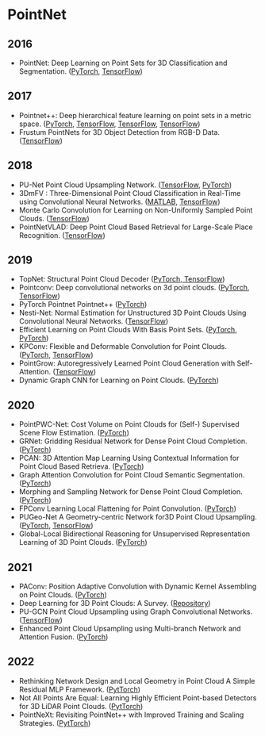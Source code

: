 # PointNet

## 2016
* PointNet: Deep Learning on Point Sets for 3D Classification and Segmentation. ([PyTorch](https://github.com/fxia22/pointnet.PyTorch), [TensorFlow](https://github.com/DylanWusee/pointnet))


## 2017
* Pointnet++: Deep hierarchical feature learning on point sets in a metric space. ([PyTorch](https://github.com/erikwijmans/Pointnet2_PyTorch), [TensorFlow](https://github.com/charlesq34/pointnet2), [TensorFlow](https://github.com/isl-org/Open3D-PointNet2-Semantic3D), [TensorFlow](https://github.com/DylanWusee/pointnet_conv))
* Frustum PointNets for 3D Object Detection from RGB-D Data. ([TensorFlow](https://github.com/charlesq34/frustum-pointnets))


## 2018
* PU-Net Point Cloud Upsampling Network. ([TensorFlow](https://github.com/yulequan/PU-Net), [PyTorch](https://github.com/lyqun/PU-Net_PyTorch))
* 3DmFV : Three-Dimensional Point Cloud Classification in Real-Time using Convolutional Neural Networks. ([MATLAB](https://github.com/sitzikbs/3DmFV-Net-MATLAB), [TensorFlow](https://github.com/sitzikbs/3DmFV-Net))
* Monte Carlo Convolution for Learning on Non-Uniformly Sampled Point Clouds. ([TensorFlow](https://github.com/viscom-ulm/MCCNN))
* PointNetVLAD: Deep Point Cloud Based Retrieval for Large-Scale Place Recognition. ([TensorFlow](https://github.com/mikacuy/pointnetvlad))


## 2019
* TopNet: Structural Point Cloud Decoder ([PyTorch, TensorFlow](https://github.com/lynetcha/completion3d))
* Pointconv: Deep convolutional networks on 3d point clouds. ([PyTorch](https://github.com/DylanWusee/pointconv_PyTorch), [TensorFlow](https://github.com/DylanWusee/pointconv))
* PyTorch Pointnet Pointnet++ ([PyTorch](https://github.com/yanx27/Pointnet_Pointnet2_PyTorch))
* Nesti-Net: Normal Estimation for Unstructured 3D Point Clouds Using Convolutional Neural Networks. ([TensorFlow](https://github.com/sitzikbs/Nesti-Net))
* Efficient Learning on Point Clouds With Basis Point Sets. ([PyTorch](https://github.com/sergeyprokudin/bps), [PyTorch](https://github.com/otaheri/bps_torch))
* KPConv: Flexible and Deformable Convolution for Point Clouds. ([PyTorch](https://github.com/HuguesTHOMAS/KPConv-PyTorch), [TensorFlow](https://github.com/HuguesTHOMAS/KPConv))
* PointGrow: Autoregressively Learned Point Cloud Generation with Self-Attention. ([TensorFlow](https://github.com/syb7573330/PointGrow))
* Dynamic Graph CNN for Learning on Point Clouds. ([PyTorch](https://github.com/WangYueFt/dgcnn))


## 2020
* PointPWC-Net: Cost Volume on Point Clouds for (Self-) Supervised Scene Flow Estimation. ([PyTorch](https://github.com/DylanWusee/PointPWC))
* GRNet: Gridding Residual Network for Dense Point Cloud Completion. ([PyTorch](https://github.com/hzxie/GRNet))
* PCAN: 3D Attention Map Learning Using Contextual Information for Point Cloud Based Retrieva. ([PyTorch](https://github.com/XLechter/PCAN))
* Graph Attention Convolution for Point Cloud Semantic Segmentation. ([PyTorch](https://github.com/yanx27/GACNet))
* Morphing and Sampling Network for Dense Point Cloud Completion. ([PyTorch](https://github.com/Colin97/MSN-Point-Cloud-Completion))
* FPConv Learning Local Flattening for Point Convolution. ([PyTorch](https://github.com/lyqun/FPConv))
* PUGeo-Net A Geometry-centric Network for3D Point Cloud Upsampling. ([PyTorch](https://github.com/UncleMEDM/PUGAN-pytorch), [TensorFlow](https://github.com/ninaqy/PUGeo))
* Global-Local Bidirectional Reasoning for Unsupervised Representation Learning of 3D Point Clouds. ([PyTorch](https://github.com/raoyongming/PointGLR))

## 2021
* PAConv: Position Adaptive Convolution with Dynamic Kernel Assembling on Point Clouds. ([PyTorch](https://github.com/CVMI-Lab/PAConv))
* Deep Learning for 3D Point Clouds: A Survey. ([Repository](https://github.com/QingyongHu/SoTA-Point-Cloud))
* PU-GCN Point Cloud Upsampling using Graph Convolutional Networks. ([TensorFlow](https://github.com/guochengqian/PU-GCN))
* Enhanced Point Cloud Upsampling using Multi-branch Network and Attention Fusion. ([PyTorch](https://github.com/stevenlin510/Enhanced_PCU))

## 2022
* Rethinking Network Design and Local Geometry in Point Cloud A Simple Residual MLP Framework. ([PytTorch](https://github.com/ma-xu/pointMLP-PyTorch))
* Not All Points Are Equal: Learning Highly Efficient Point-based Detectors for 3D LiDAR Point Clouds. ([PytTorch](https://github.com/yifanzhang713/IA-SSD))
* PointNeXt: Revisiting PointNet++ with Improved Training and Scaling Strategies. ([PytTorch](https://github.com/guochengqian/PointNeXt))

